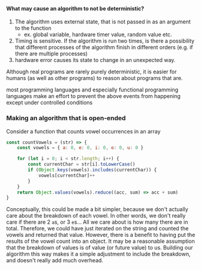 
#### What may cause an algorithm to not be deterministic?
1. The algorithm uses external state, that is not passed in as an argument to the function
    - ex. global variable, hardware timer value, random value etc.
2. Timing is sensitive. If the algorithm is run two times, is there a possibility that different processes of the algorithm finish in different orders (e.g. if there are multiple processes)
3. hardware error causes its state to change in an unexpected way.

Although real programs are rarely purely deterministic, it is easier for humans (as well as other programs) to reason about programs that are.

most programming languages and especially functional programming languages make an effort to prevent the above events from happening except under controlled conditions

### Making an algorithm that is open-ended
Consider a function that counts vowel occurrences in an array
```js
const countVowels = (str) => {
    const vowels = { a: 0, e: 0, i: 0, o: 0, u: 0 }

    for (let i = 0; i < str.length; i++) {
        const currentChar = str[i].toLowerCase()
        if (Object.keys(vowels).includes(currentChar)) {
            vowels[currentChar]++
        }
    }
    return Object.values(vowels).reduce((acc, sum) => acc + sum)
}
```

Conceptually, this could be made a bit simpler, because we don't actually care about the breakdown of each vowel. In other words, we don't really care if there are 2 `a`s, or 3 `e`s... All we care about is how many there are in total. Therefore, we could have just iterated on the string and counted the vowels and returned that value. However, there is a benefit to having put the results of the vowel count into an object. It may be a reasonable assumption that the breakdown of values is of value (or future value) to us. Building our algorithm this way makes it a simple adjustment to include the breakdown, and doesn't really add much overhead.
